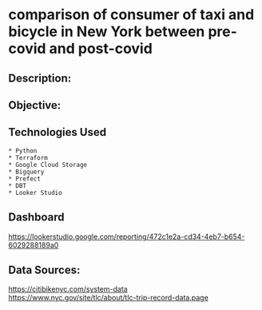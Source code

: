 # comparison of consumer of taxi and bicycle in New York between pre-covid and post-covid

## Description:

## Objective: 

## Technologies Used    
    * Python
    * Terraform
    * Google Cloud Storage
    * Bigquery
    * Prefect
    * DBT
    * Looker Studio

## Dashboard
https://lookerstudio.google.com/reporting/472c1e2a-cd34-4eb7-b654-6029288189a0   

## Data Sources:
https://citibikenyc.com/system-data   
https://www.nyc.gov/site/tlc/about/tlc-trip-record-data.page


